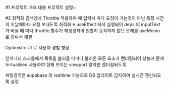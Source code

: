 #1 프로젝트 개요
대충 프로젝트 설명~

#2 최적화
검색창에 Throttle 적용하여 매 입력시 마다 요청이 가는것이 아닌
특정 시간이 지날때마다 요청 보내도록 최적화
※ useEffect 에서 실행되어 deps 의 inputText가 바뀔 때 마다 throttle 함수가 재생성되어
원할히 동작하지 않던 문제를 useMemo 로 감싸서 해결

Optimistic UI 로 사용자 경험 향상

인피니티 스크롤에서 목록을 불러올 때마다 불러온 모든 요소가 렌더링되어 성능에 문제
Virtualized 사용하여 현재 보이는 viewport 영역만 렌더링되도록

채팅영역은 supabase 의 realtime 기능으로 DB 업데이트 감지하여 실시간 갱신되도록 설정
